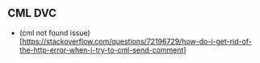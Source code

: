 ## CML DVC

- (cml not found issue)[https://stackoverflow.com/questions/72196729/how-do-i-get-rid-of-the-http-error-when-i-try-to-cml-send-comment]
